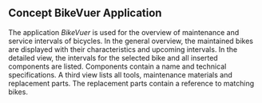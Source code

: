 ## Concept BikeVuer Application 

The application _BikeVuer_ is used for the overview of maintenance and service intervals of bicycles. In the general overview, the maintained bikes are displayed with their characteristics and upcoming intervals. In the detailed view, the intervals for the selected bike and all inserted components are listed. Components contain a name and technical specifications. A third view lists all tools, maintenance materials and replacement parts. The replacement parts contain a reference to matching bikes. 

